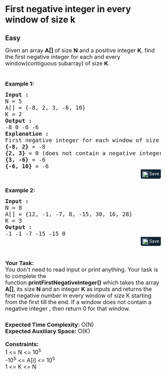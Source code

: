 # First negative integer in every window of size k
## Easy 
<div class="problem-statement">
                <p></p><p><span style="font-size:18px">Given an array <strong>A[] </strong>of size <strong>N</strong> and a positive integer <strong>K</strong>, find the first negative integer for each and every window(contiguous subarray) of size <strong>K</strong>.</span></p>

<p>&nbsp;</p>

<p><span style="font-size:18px"><strong>Example 1:</strong></span></p>

<pre style="margin-bottom: 0px;"><span style="font-size:18px"><strong>Input : 
</strong>N = 5
A[] = {-8, 2, 3, -6, 10}
K = 2
<strong>Output : </strong>
-8 0 -6 -6
<strong>Explanation :</strong>
First negative integer for each window of size k
<strong>{-8, 2}</strong> = -8
<strong>{2, 3}</strong> = 0 (does not contain a negative integer)
<strong>{3, -6}</strong> = -6
<strong>{-6, 10}</strong> = -6</span></pre><div class="saveCodeBtnTag" style="text-align:right; margin-bottom:10px;"><span class="saveCodeBtnSpan saveCodeBtnTag" style="background:#0f2533; padding: 5px; border-radius: 0 0 5px 5px;  display: inline-block;" onmouseover="this.style=`background:#797979;;padding: 5px; border-radius: 0 0 5px 5px;  display: inline-block;`" ;="" onmouseout="this.style=`background:#0f2533; padding: 5px; border-radius: 0 0 5px 5px;  display: inline-block;`;"><a src="?&amp;url=https://practice.geeksforgeeks.org/problems/first-negative-integer-in-every-window-of-size-k3345/1&amp;title=First%20negative%20integer%20in%20every%20window%20of%20size%20k%20%7C%20Practice%20%7C%20GeeksforGeeks&amp;hashtags=&amp;code=Input%20%3A%20%0AN%20%3D%205%0AA%5B%5D%20%3D%20%7B-8%2C%202%2C%203%2C%20-6%2C%2010%7D%0AK%20%3D%202%0AOutput%20%3A%20%0A-8%200%20-6%20-6%0AExplanation%20%3A%0AFirst%20negative%20integer%20for%20each%20window%20of%20size%20k%0A%7B-8%2C%202%7D%20%3D%20-8%0A%7B2%2C%203%7D%20%3D%200%20(does%20not%20contain%20a%20negative%20integer)%0A%7B3%2C%20-6%7D%20%3D%20-6%0A%7B-6%2C%2010%7D%20%3D%20-6" class="saveCodeBtn saveCodeBtnTag" style="color: white; text-decoration: none; text-shadow: none; background-color: transparent;"><img src="chrome-extension://annlhfjgbkfmbbejkbdpgbmpbcjnehbb/images/saveicon.png" style="margin:0; display: inline-block; vertical-align: middle; height: 19px; width: 19px;background: #ffffff00; border: none;" class="saveCodeBtnTag"> Save</a><a></a></span></div>

<div>&nbsp;</div>

<div><span style="font-size:18px"><strong>Example 2:</strong></span></div>

<pre style="margin-bottom: 0px;"><span style="font-size:18px"><strong>Input : </strong>
N = 8
A[] = {12, -1, -7, 8, -15, 30, 16, 28}
K = 3
<strong>Output :</strong>
-1 -1 -7 -15 -15 0 </span></pre><div class="saveCodeBtnTag" style="text-align:right; margin-bottom:10px;"><span class="saveCodeBtnSpan saveCodeBtnTag" style="background:#0f2533; padding: 5px; border-radius: 0 0 5px 5px;  display: inline-block;" onmouseover="this.style=`background:#797979;;padding: 5px; border-radius: 0 0 5px 5px;  display: inline-block;`" ;="" onmouseout="this.style=`background:#0f2533; padding: 5px; border-radius: 0 0 5px 5px;  display: inline-block;`;"><a src="?&amp;url=https://practice.geeksforgeeks.org/problems/first-negative-integer-in-every-window-of-size-k3345/1&amp;title=First%20negative%20integer%20in%20every%20window%20of%20size%20k%20%7C%20Practice%20%7C%20GeeksforGeeks&amp;hashtags=&amp;code=Input%20%3A%20%0AN%20%3D%208%0AA%5B%5D%20%3D%20%7B12%2C%20-1%2C%20-7%2C%208%2C%20-15%2C%2030%2C%2016%2C%2028%7D%0AK%20%3D%203%0AOutput%20%3A%0A-1%20-1%20-7%20-15%20-15%200%20" class="saveCodeBtn saveCodeBtnTag" style="color: white; text-decoration: none; text-shadow: none; background-color: transparent;"><img src="chrome-extension://annlhfjgbkfmbbejkbdpgbmpbcjnehbb/images/saveicon.png" style="margin:0; display: inline-block; vertical-align: middle; height: 19px; width: 19px;background: #ffffff00; border: none;" class="saveCodeBtnTag"> Save</a><a></a></span></div>

<p>&nbsp;</p>

<p><span style="font-size:18px"><strong>Your Task:&nbsp;&nbsp;</strong><br>
You don't need to read input or print anything. Your task is to complete the function&nbsp;<strong>printFirstNegativeInteger()</strong>&nbsp;which takes the array <strong>A[]</strong>, its size <strong>N </strong>and an integer <strong>K </strong>as inputs and returns the first negative number in every window of size K&nbsp;starting from the first till the end. If a window does not contain a negative integer , then return 0 for that window.</span></p>

<p><br>
<span style="font-size:18px"><strong>Expected Time Complexity:</strong> O(N)<br>
<strong>Expected Auxiliary Space:</strong> O(K)<br>
<br>
<strong>Constraints:</strong><br>
1 &lt;= N &lt;= 10<sup>5</sup><br>
-10<sup>5</sup> &lt;= A[i] &lt;= 10<sup>5</sup><br>
1 &lt;= K &lt;= N</span></p>
 <p></p>
            </div>